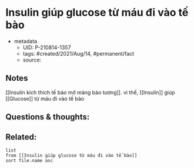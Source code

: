 ---
---

# Insulin giúp glucose từ máu đi vào tế bào

- metadata
	- UID: P-210814-1357
	- tags: #created/2021/Aug/14, #permanent/fact 
	- source: 

## Notes
[[Insulin kích thích tế bào mở màng bào tương]]. vì thế, [[Insulin]] giúp [[Glucose]] từ máu đi vào tế bào

## Questions & thoughts:

## Related:
```dataview
list
from [[Insulin giúp glucose từ máu đi vào tế bào]]
sort file.name asc
```
